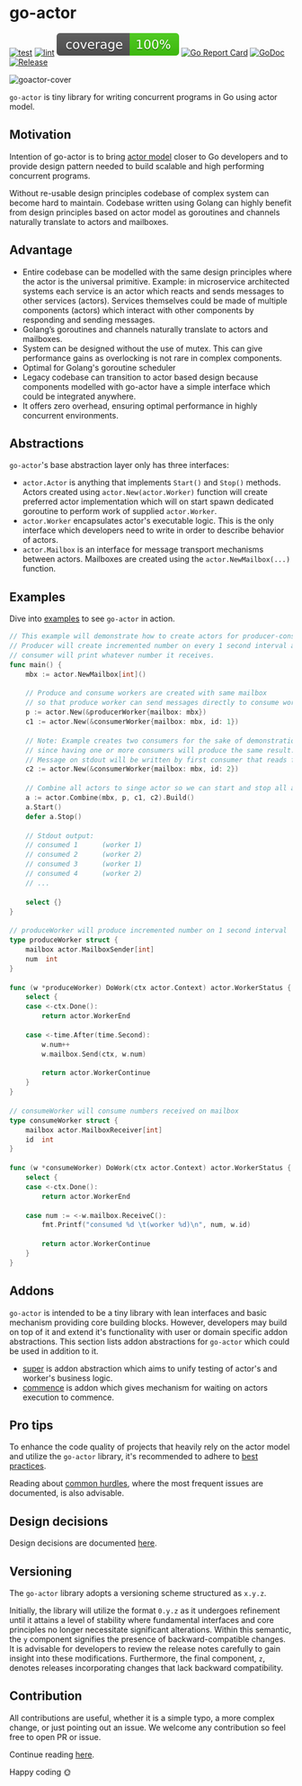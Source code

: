 # go-actor

[![test](https://github.com/vladopajic/go-actor/actions/workflows/test.yml/badge.svg?branch=main)](https://github.com/vladopajic/go-actor/actions/workflows/test.yml)
[![lint](https://github.com/vladopajic/go-actor/actions/workflows/lint.yml/badge.svg?branch=main)](https://github.com/vladopajic/go-actor/actions/workflows/lint.yml)
[![coverage](https://raw.githubusercontent.com/vladopajic/go-actor/badges/.badges/main/coverage.svg)](./.testcoverage.yml)
[![Go Report Card](https://goreportcard.com/badge/github.com/vladopajic/go-actor?cache=v1)](https://goreportcard.com/report/github.com/vladopajic/go-actor)
[![GoDoc](https://godoc.org/github.com/vladopajic/go-actor?status.svg)](https://godoc.org/github.com/vladopajic/go-actor)
[![Release](https://img.shields.io/github/release/vladopajic/go-actor.svg?style=flat-square)](https://github.com/vladopajic/go-actor/releases/latest)

![goactor-cover](https://user-images.githubusercontent.com/4353513/185381081-2e2a07f3-c13a-4946-a250-b2cbe6588f60.png)

`go-actor` is tiny library for writing concurrent programs in Go using actor model.


## Motivation

Intention of go-actor is to bring [actor model](https://en.wikipedia.org/wiki/Actor_model) closer to Go developers and to provide design pattern needed to build scalable and high performing concurrent programs.

Without re-usable design principles codebase of complex system can become hard to maintain. Codebase written using Golang can highly benefit from design principles based on actor model as goroutines and channels naturally translate to actors and mailboxes.


## Advantage

- Entire codebase can be modelled with the same design principles where the actor is the universal primitive. Example: in microservice architected systems each service is an actor which reacts and sends messages to other services (actors). Services themselves could be made of multiple components (actors) which interact with other components by responding and sending messages.
- Golang’s goroutines and channels naturally translate to actors and mailboxes.
- System can be designed without the use of mutex. This can give performance gains as overlocking is not rare in complex components.
- Optimal for Golang's goroutine scheduler
- Legacy codebase can transition to actor based design because components modelled with go-actor have a simple interface which could be integrated anywhere.
- It offers zero overhead, ensuring optimal performance in highly concurrent environments.


## Abstractions

`go-actor`'s base abstraction layer only has three interfaces:

- `actor.Actor` is anything that implements `Start()` and `Stop()` methods. Actors created using `actor.New(actor.Worker)` function will create preferred actor implementation which will on start spawn dedicated goroutine to perform work of supplied `actor.Worker`.
- `actor.Worker` encapsulates actor's executable logic. This is the only interface which developers need to write in order to describe behavior of actors.
- `actor.Mailbox` is an interface for message transport mechanisms between actors. Mailboxes are created using the `actor.NewMailbox(...)` function.


## Examples

Dive into [examples](https://github.com/vladopajic/go-actor-examples) to see `go-actor` in action.

```go
// This example will demonstrate how to create actors for producer-consumer use case.
// Producer will create incremented number on every 1 second interval and
// consumer will print whatever number it receives.
func main() {
	mbx := actor.NewMailbox[int]()

	// Produce and consume workers are created with same mailbox
	// so that produce worker can send messages directly to consume worker
	p := actor.New(&producerWorker{mailbox: mbx})
	c1 := actor.New(&consumerWorker{mailbox: mbx, id: 1})

	// Note: Example creates two consumers for the sake of demonstration
	// since having one or more consumers will produce the same result. 
	// Message on stdout will be written by first consumer that reads from mailbox.
	c2 := actor.New(&consumerWorker{mailbox: mbx, id: 2})

	// Combine all actors to singe actor so we can start and stop all at once
	a := actor.Combine(mbx, p, c1, c2).Build()
	a.Start()
	defer a.Stop()
	
	// Stdout output:
	// consumed 1      (worker 1)
	// consumed 2      (worker 2)
	// consumed 3      (worker 1)
	// consumed 4      (worker 2)
	// ...

	select {}
}

// produceWorker will produce incremented number on 1 second interval
type produceWorker struct {
	mailbox actor.MailboxSender[int]
	num  int
}

func (w *produceWorker) DoWork(ctx actor.Context) actor.WorkerStatus {
	select {
	case <-ctx.Done():
		return actor.WorkerEnd

	case <-time.After(time.Second):
		w.num++
		w.mailbox.Send(ctx, w.num)

		return actor.WorkerContinue
	}
}

// consumeWorker will consume numbers received on mailbox
type consumeWorker struct {
	mailbox actor.MailboxReceiver[int]
	id  int
}

func (w *consumeWorker) DoWork(ctx actor.Context) actor.WorkerStatus {
	select {
	case <-ctx.Done():
		return actor.WorkerEnd

	case num := <-w.mailbox.ReceiveC():
		fmt.Printf("consumed %d \t(worker %d)\n", num, w.id)

		return actor.WorkerContinue
	}
}
```


## Addons
`go-actor` is intended to be a tiny library with lean interfaces and basic mechanism providing core building blocks. However, developers may build on top of it and extend it's functionality with user or domain specific addon abstractions. This section lists addon abstractions for `go-actor` which could be used in addition to it. 

- [super](https://github.com/vladopajic/go-super-actor) is addon abstraction which aims to unify testing of actor's and worker's business logic.
- [commence](https://github.com/vladopajic/go-actor-commence) is addon which gives mechanism for waiting on actors execution to commence.


## Pro tips

To enhance the code quality of projects that heavily rely on the actor model and utilize the `go-actor` library, it's recommended to adhere to [best practices](./docs/best_practices.md).

Reading about [common hurdles](./docs/common_hurdles.md), where the most frequent issues are documented, is also advisable.


## Design decisions

Design decisions are documented [here](./docs/design_decisions.md).


## Versioning

The `go-actor` library adopts a versioning scheme structured as `x.y.z`.

Initially, the library will utilize the format `0.y.z` as it undergoes refinement until it attains a level of stability where fundamental interfaces and core principles no longer necessitate significant alterations. 
Within this semantic, the `y` component signifies the presence of backward-compatible changes. It is advisable for developers to review the release notes carefully to gain insight into these modifications.
Furthermore, the final component, `z`, denotes releases incorporating changes that lack backward compatibility. 


## Contribution

All contributions are useful, whether it is a simple typo, a more complex change, or just pointing out an issue. We welcome any contribution so feel free to open PR or issue. 

Continue reading [here](./docs/contributing.md).


Happy coding 🌞